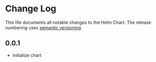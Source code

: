 # Change Log

This file documents all notable changes to the Helm Chart.
The release numbering uses [semantic versioning](http://semver.org).

## 0.0.1

- Initialize chart